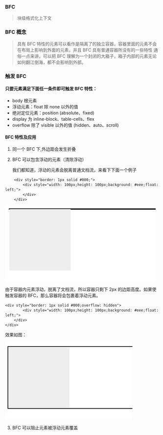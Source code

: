 ### BFC
> 块级格式化上下文
### BFC 概念
> 具有 BFC 特性的元素可以看作是隔离了的独立容器，容器里面的元素不会在布局上影响到外面的元素，并且 BFC 具有普通容器所没有的一些特性
> 通俗一点来讲，可以把 BFC 理解为一个封闭的大箱子，箱子内部的元素无论如何翻江倒海，都不会影响到外部。
### 触发 BFC
#### 只要元素满足下面任一条件即可触发 BFC 特性：
- body 根元素
- 浮动元素：float 除 none 以外的值
- 绝对定位元素：position (absolute、fixed)
- display 为 inline-block、table-cells、flex
- overflow 除了 visible 以外的值 (hidden、auto、scroll)
#### BFC 特性及应用
1. 同一个 BFC 下,外边距会发生折叠
2. BFC 可以包含浮动的元素（清除浮动）

    我们都知道，浮动的元素会脱离普通文档流，来看下下面一个例子
```
    <div style="border: 1px solid #000;">
        <div style="width: 100px;height: 100px;background: #eee;float:  left;">
        </div>
    </div>
```
![浮动](../assets/float.png)

由于容器内元素浮动，脱离了文档流，所以容器只剩下 2px 的边距高度。如果使触发容器的 BFC，那么容器将会包裹着浮动元素。
```
<div style="border: 1px solid #000;overflow: hidden">
        <div style="width: 100px;height: 100px;background: #eee;float: left;">
    </div>
</div>
```
效果如图：

![BFC后](../assets/bfcfloat.png)

3. BFC 可以阻止元素被浮动元素覆盖


